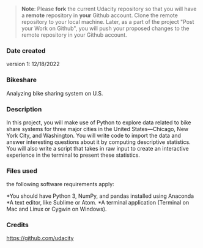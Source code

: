 >**Note**: Please **fork** the current Udacity repository so that you will have a **remote** repository in **your** Github account. Clone the remote repository to your local machine. Later, as a part of the project "Post your Work on Github", you will push your proposed changes to the remote repository in your Github account.

### Date created
version 1: 12/18/2022

### Bikeshare
Analyzing bike sharing system on U.S. 

### Description
In this project, you will make use of Python to explore data related to bike share systems for three major cities in the United States—Chicago, New York City, and Washington. You will write code to import the data and answer interesting questions about it by computing descriptive statistics. You will also write a script that takes in raw input to create an interactive experience in the terminal to present these statistics.

### Files used
the following software requirements apply:

*You should have Python 3, NumPy, and pandas installed using Anaconda
*A text editor, like Sublime or Atom.
*A terminal application (Terminal on Mac and Linux or Cygwin on Windows).


### Credits
https://github.com/udacity
